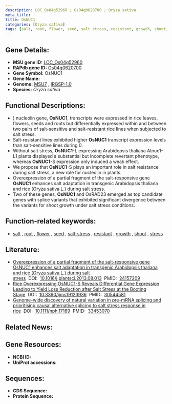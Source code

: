 ```yaml
---
description: LOC_Os04g52960 ; Os04g0620700 ; Oryza sativa
meta_title:
title: OsNUC1
categories: [Oryza sativa]
tags: [salt, root, flower, seed, salt stress, resistant, growth, shoot, stress]
---
```


## Gene Details:
- **MSU gene ID:** [LOC_Os04g52960](http://rice.uga.edu/cgi-bin/ORF_infopage.cgi?orf=LOC_Os04g52960)  
- **RAPdb gene ID:** [Os04g0620700](https://rapdb.dna.affrc.go.jp/locus/?name=Os04g0620700)  
- **Gene Symbol:** OsNUC1
- **Gene Name:**
- **Genome:**  [MSU7](http://rice.uga.edu/)&nbsp;,&nbsp;[IRGSP-1.0](https://rapdb.dna.affrc.go.jp/download/irgsp1.html)
- **Species:** *Oryza sativa*

## Functional Descriptions:
   - ) nucleolin gene, **OsNUC1**, transcripts were expressed in rice leaves, flowers, seeds and roots but differentially expressed within and between two pairs of salt-sensitive and salt-resistant rice lines when subjected to salt stress.
   - Salt-resistant lines exhibited higher **OsNUC1** transcript expression levels than salt-sensitive lines during 0.
   - Without salt stress, **OsNUC1**-L expressing Arabidopsis thaliana Atnuc1-L1 plants displayed a substantial but incomplete revertant phenotype, whereas **OsNUC1**-S expression only induced a weak effect.
   - We propose that **OsNUC1**-S plays an important role in salt resistance during salt stress, a new role for nucleolin in plants.
   - Overexpression of a partial fragment of the salt-responsive gene **OsNUC1** enhances salt adaptation in transgenic Arabidopsis thaliana and rice (Oryza sativa L.) during salt stress.
   - Two of these genes, **OsNUC1** and OsRAD23 emerged as top candidate genes with splice variants that exhibited significant divergence between the variants for shoot growth under salt stress conditions.

## Function-related keywords:
   - [salt](/tags/salt/)&nbsp;,&nbsp;[root](/tags/root/)&nbsp;,&nbsp;[flower](/tags/flower/)&nbsp;,&nbsp;[seed](/tags/seed/)&nbsp;,&nbsp;[salt-stress](/tags/salt-stress/)&nbsp;,&nbsp;[resistant](/tags/resistant/)&nbsp;,&nbsp;[growth](/tags/growth/)&nbsp;,&nbsp;[shoot](/tags/shoot/)&nbsp;,&nbsp;[stress](/tags/stress/)

## Literature:
   - [Overexpression of a partial fragment of the salt-responsive gene OsNUC1 enhances salt adaptation in transgenic Arabidopsis thaliana and rice (Oryza sativa L.) during salt stress](https://www.doi.org/10.1016/j.plantsci.2013.08.013)&nbsp;&nbsp;DOI:&nbsp;&nbsp;[10.1016/j.plantsci.2013.08.013](https://www.doi.org/10.1016/j.plantsci.2013.08.013)&nbsp;&nbsp;PMID:&nbsp;&nbsp;[24157209](https://pubmed.ncbi.nlm.nih.gov/24157209/)
   - [Rice Overexpressing OsNUC1-S Reveals Differential Gene Expression Leading to Yield Loss Reduction after Salt Stress at the Booting Stage](https://www.doi.org/10.3390/ijms19123936)&nbsp;&nbsp;DOI:&nbsp;&nbsp;[10.3390/ijms19123936](https://www.doi.org/10.3390/ijms19123936)&nbsp;&nbsp;PMID:&nbsp;&nbsp;[30544581](https://pubmed.ncbi.nlm.nih.gov/30544581/)
   - [Genome-wide discovery of natural variation in pre-mRNA splicing and prioritising causal alternative splicing to salt stress response in rice](https://www.doi.org/10.1111/nph.17189)&nbsp;&nbsp;DOI:&nbsp;&nbsp;[10.1111/nph.17189](https://www.doi.org/10.1111/nph.17189)&nbsp;&nbsp;PMID:&nbsp;&nbsp;[33453070](https://pubmed.ncbi.nlm.nih.gov/33453070/)

## Related News:

## Gene Resources:
- **NCBI ID:**  []()
- **UniProt accessions:** [](https://www.uniprot.org/uniprotkb//entry)

## Sequences:
- **CDS Sequence:**
- **Protein Sequence:**
